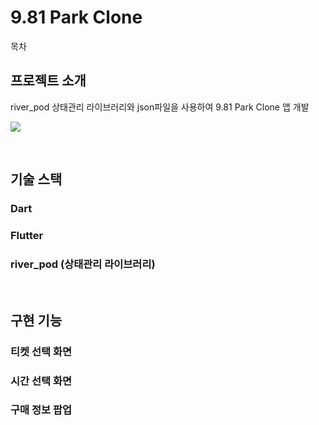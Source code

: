 # 9.81 Park Clone

목차

## 프로젝트 소개

<p align="justify">
river_pod 상태관리 라이브러리와 json파일을 사용하여 9.81 Park Clone 앱 개발
</p>

<p align="justify">
<img src="https://github.com/Urusung/clone_981_park_app/assets/96646202/a58acf84-5182-4101-9635-a890fb92b679">
</p>

<br>

## 기술 스택
### Dart

### Flutter

### river_pod (상태관리 라이브러리)

<br>

## 구현 기능

### 티켓 선택 화면
### 시간 선택 화면
### 구매 정보 팝업
<br>
